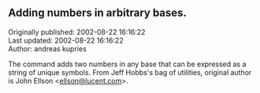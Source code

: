 ## Adding numbers in arbitrary bases.  
Originally published: 2002-08-22 16:16:22  
Last updated: 2002-08-22 16:16:22  
Author: andreas kupries  
  
The command adds two numbers in any base that can be expressed as a string of unique symbols. From Jeff Hobbs's bag of utilities, original author is John Ellson &lt;ellson@lucent.com&gt;.